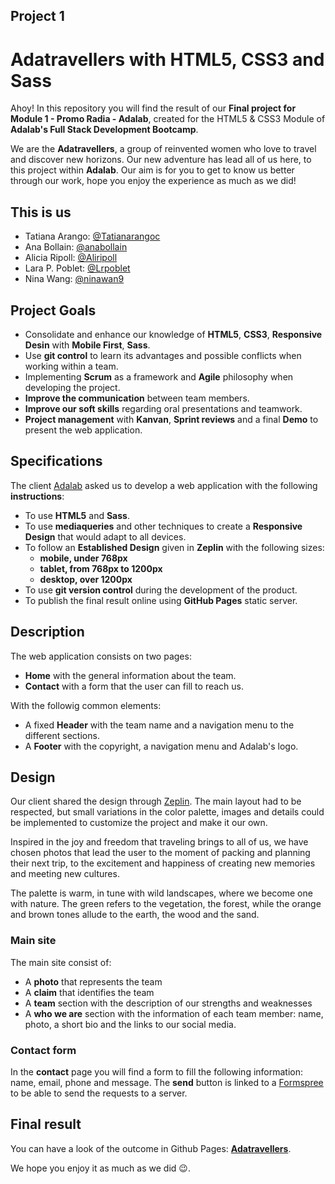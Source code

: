## Project 1

# Adatravellers with HTML5, CSS3 and Sass

Ahoy! In this repository you will find the result of our **Final project for Module 1 - Promo Radia - Adalab**, created for the HTML5 & CSS3 Module of **Adalab's Full Stack Development Bootcamp**.

We are the **Adatravellers**, a group of reinvented women who love to travel and discover new horizons. Our new adventure has lead all of us here, to this project within **Adalab**. Our aim is for you to get to know us better through our work, hope you enjoy the experience as much as we did!

## This is us

- Tatiana Arango: [@Tatianarangoc](https://github.com/Tatianarangoc)
- Ana Bollain: [@anabollain](https://github.com/anabollain)
- Alicia Ripoll: [@Aliripoll](https://github.com/Aliripoll)
- Lara P. Poblet: [@Lrpoblet](https://github.com/Lrpoblet)
- Nina Wang: [@ninawan9](https://github.com/ninawan9)

## Project Goals

- Consolidate and enhance our knowledge of **HTML5**, **CSS3**, **Responsive Desin** with **Mobile First**, **Sass**.
- Use **git control** to learn its advantages and possible conflicts when working within a team.
- Implementing **Scrum** as a framework and **Agile** philosophy when developing the project.
- **Improve the communication** between team members.
- **Improve our soft skills** regarding oral presentations and teamwork.
- **Project management** with **Kanvan**, **Sprint reviews** and a final **Demo** to present the web application.

## Specifications

The client [Adalab](https://adalab.es/) asked us to develop a web application with the following **instructions**:

- To use **HTML5** and **Sass**.
- To use **mediaqueries** and other techniques to create a **Responsive Design** that would adapt to all devices.
- To follow an **Established Design** given in **Zeplin** with the following sizes:
  - **mobile, under 768px**
  - **tablet, from 768px to 1200px**
  - **desktop, over 1200px**
- To use **git version control** during the development of the product.
- To publish the final result online using **GitHub Pages** static server.

## Description

The web application consists on two pages:

- **Home** with the general information about the team.
- **Contact** with a form that the user can fill to reach us.

With the followig common elements:

- A fixed **Header** with the team name and a navigation menu to the different sections.
- A **Footer** with the copyright, a navigation menu and Adalab's logo.

## Design

Our client shared the design through [Zeplin](https://app.zeplin.io/). The main layout had to be respected, but small variations in the color palette, images and details could be implemented to customize the project and make it our own.

Inspired in the joy and freedom that traveling brings to all of us, we have chosen photos that lead the user to the moment of packing and planning their next trip, to the excitement and happiness of creating new memories and meeting new cultures.

The palette is warm, in tune with wild landscapes, where we become one with nature. The green refers to the vegetation, the forest, while the orange and brown tones allude to the earth, the wood and the sand.

### Main site

The main site consist of:

- A **photo** that represents the team
- A **claim** that identifies the team
- A **team** section with the description of our strengths and weaknesses
- A **who we are** section with the information of each team member: name, photo, a short bio and the links to our social media.

### Contact form

In the **contact** page you will find a form to fill the following information: name, email, phone and message. The **send** button is linked to a [Formspree](https://formspree.io/) to be able to send the requests to a server.

## Final result

You can have a look of the outcome in Github Pages: **[Adatravellers](https://lrpoblet.github.io/project-promo-r-module-1-team-4/)**.

We hope you enjoy it as much as we did 😉.
